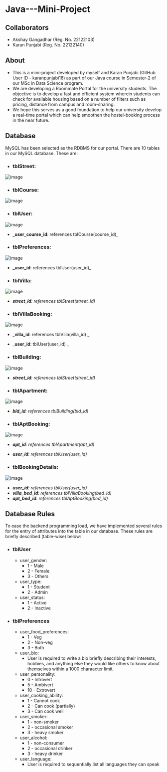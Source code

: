 # Java---Mini-Project  

## Collaborators  
- Akshay Gangadhar (Reg. No. 22122103)  
- Karan Punjabi (Reg. No. 22122140)  

## About  
- This is a mini-project developed by myself and Karan Punjabi (GitHub User ID - karanpunjabi18) as part of our Java course in Semester-2 of our MSc in Data Science program.  
- We are developing a Roommate Portal for the university students. The objective is to develop a fast and efficient system wherein students can check for available housing based on a number of filters such as pricing, distance from campus and room-sharing.  
- We hope this serves as a good foundation to help our university develop a real-time portal which can help smoothen the hostel-booking process in the near future.  

## Database   
MySQL has been selected as the RDBMS for our portal. There are 10 tables in our MySQL database. These are:  
- ### tblStreet:  
![image](https://user-images.githubusercontent.com/118504392/235843172-1bd245ca-4ba4-4224-9b59-1c540b65d727.png)
 
- ### tblCourse:  
![image](https://user-images.githubusercontent.com/118504392/235843256-80c71970-79b2-42bc-a2a2-76b989934e74.png)

- ### tblUser:
![image](https://user-images.githubusercontent.com/118504392/235843327-18960920-d56f-4d50-bf0b-13cd700001af.png)  
 - **_user_course_id**: references tblCourse(course_id)_  

- ### tblPreferences:  
![image](https://user-images.githubusercontent.com/118504392/235843431-aa468a74-25d0-403b-b9f8-e9a8c5d5e92a.png)  
 - **_user_id**: references tblUser(user_id)_  

- ### tblVilla:  
![image](https://user-images.githubusercontent.com/118504392/235843471-8e1bdec8-cdba-44b0-8b67-d907940b2f44.png)  
 - _**street_id**: references tblStreet(street_id)_  
 
- ### tblVillaBooking:  
![image](https://user-images.githubusercontent.com/118504392/235843518-63788ea3-e950-4b8f-9322-3a4935192572.png)   
 - _**villa_id**: references tblVilla(villa_id) _
 - _**user_id**: tblUser(user_id) _ 
 
- ### tblBuilding:  
![image](https://user-images.githubusercontent.com/118504392/235843561-66f02447-d9bb-4df6-b0a3-d9f8acf14bd8.png)  
 - _**street_id**: references tblStreet(street_id)_  

- ### tblApartment:  
![image](https://user-images.githubusercontent.com/118504392/235843609-380a6f55-c90f-4dd7-82c4-8b880b7f1a0a.png) 
 - _**bld_id**: references tblBuilding(bld_id)_  

- ### tblAptBooking:  
![image](https://user-images.githubusercontent.com/118504392/235843647-e237fb11-e736-402b-93ec-13288014a070.png)   
 - _**apt_id**: references tblApartment(apt_id)_  
 - _**user_id**: references tblUser(user_id)_

- ### tblBookingDetails:  
![image](https://user-images.githubusercontent.com/118504392/235843726-79d44f62-f2a2-4f48-a4c5-e0fe978671fb.png)  
 - _**user_id**: references tblUser(user_id)_  
 - _**villa_bed_id**: references tblVillaBooking(bed_id)_  
 - _**apt_bed_id**: references tblAptBooking(bed_id)_  
 
## Database Rules  
To ease the backend programming load, we have implemented several rules for the entry of attributes into the table in our database. These rules are briefly described (table-wise) below:  
- ### tblUser  
  - user_gender:  
    - 1 - Male  
    - 2 - Female  
    - 3 - Others  
  - user_type:  
    - 1 - Student  
    - 2 - Admin  
  - user_status:  
    - 1 - Active  
    - 2 - Inactive  
- ### tblPreferences  
  - user_food_preferences:  
    - 1 - Veg  
    - 2 - Non-veg  
    - 3 - Both  
  - user_bio:  
    - User is required to write a bio briefly describing their interests, hobbies, and anything else they would like others to know about themselves within a 1000 charaacter limit.  
  - user_personality:  
    - 0 - Introvert  
    - 5 - Ambivert  
    - 10 - Extrovert
  - user_cooking_ability:  
    - 1 - Cannot cook  
    - 2 - Can cook (partially)  
    - 3 - Can cook well  
  - user_smoker:  
    - 1 - non-smoker  
    - 2 - occasional smoker  
    - 3 - heavy smoker  
  - user_alcohol:  
    - 1 - non-consumer  
    - 2 - occasional drinker  
    - 3 - heavy drinker  
  - user_language:  
    - User is required to sequentially list all languages they can speak  
 
